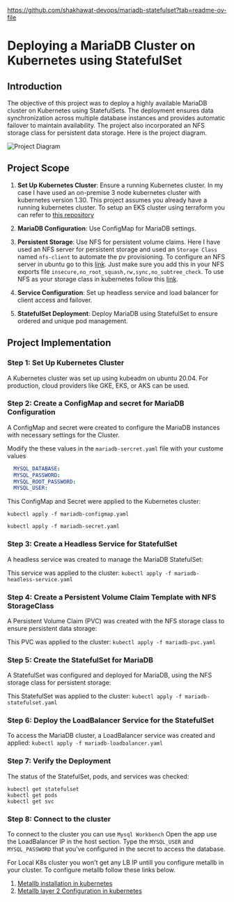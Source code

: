 https://github.com/shakhawat-devops/mariadb-statefulset?tab=readme-ov-file


# Deploying a MariaDB Cluster on Kubernetes using StatefulSet

## Introduction
The objective of this project was to deploy a highly available MariaDB cluster on Kubernetes using StatefulSets. The deployment ensures data synchronization across multiple database instances and provides automatic failover to maintain availability. The project also incorporated an NFS storage class for persistent data storage. Here is the project diagram. 

<img title="Project Diagram" alt="Project Diagram" src="/image.png">

## Project Scope
1. **Set Up Kubernetes Cluster**: Ensure a running Kubernetes cluster. In my case I have used an on-premise 3 node kubernetes cluster with kubernetes version 1.30. This project assumes you already have a running kubernetes cluster. To setup an EKS cluster using terraform you can refer to [this repository](https://github.com/shakhawat-devops/eks-terraform-with-addons)
2. **MariaDB Configuration**: Use ConfigMap for MariaDB settings.
3. **Persistent Storage**: Use NFS for persistent volume claims. Here I have used an NFS server for persistent storage and used an ``Storage Class`` named ```nfs-client``` to automate the pv provisioning. To configure an NFS server in ubuntu go to this [link](https://www.tecmint.com/install-nfs-server-on-ubuntu/). Just make sure you add this in your NFS exports file ```insecure,no_root_squash,rw,sync,no_subtree_check```.
To use NFS as your storage class in kubernetes follow this [link](https://github.com/kubernetes-sigs/nfs-subdir-external-provisioner).

4. **Service Configuration**: Set up headless service and load balancer for client access and failover.
5. **StatefulSet Deployment**: Deploy MariaDB using StatefulSet to ensure ordered and unique pod management.

## Project Implementation

### Step 1: Set Up Kubernetes Cluster
A Kubernetes cluster was set up using kubeadm on ubuntu 20.04. For production, cloud providers like GKE, EKS, or AKS can be used.

### Step 2: Create a ConfigMap and secret for MariaDB Configuration
A ConfigMap and secret were created to configure the MariaDB instances with necessary settings for the Cluster.

Modify the these values in the ``mariadb-sercret.yaml`` file with your custome values

```yaml
  MYSQL_DATABASE:
  MYSQL_PASSWORD:
  MYSQL_ROOT_PASSWORD:
  MYSQL_USER:
```
This ConfigMap and Secret were applied to the Kubernetes cluster:

```kubectl apply -f mariadb-configmap.yaml```

```kubectl apply -f mariadb-secret.yaml```

### Step 3: Create a Headless Service for StatefulSet
A headless service was created to manage the MariaDB StatefulSet:

This service was applied to the cluster:
```kubectl apply -f mariadb-headless-service.yaml```

### Step 4: Create a Persistent Volume Claim Template with NFS StorageClass
A Persistent Volume Claim (PVC) was created with the NFS storage class to ensure persistent data storage:

This PVC was applied to the cluster:
```kubectl apply -f mariadb-pvc.yaml```

### Step 5: Create the StatefulSet for MariaDB
A StatefulSet was configured and deployed for MariaDB, using the NFS storage class for persistent storage:

This StatefulSet was applied to the cluster:
```kubectl apply -f mariadb-statefulset.yaml```

### Step 6: Deploy the LoadBalancer Service for the StatefulSet

To access the MariaDB cluster, a LoadBalancer service was created and applied: ```kubectl apply -f mariadb-loadbalancer.yaml```

### Step 7: Verify the Deployment
The status of the StatefulSet, pods, and services was checked: 
```
kubectl get statefulset
kubectl get pods
kubectl get svc
```
### Step 8: Connect to the cluster

To connect to the cluster you can use ``Mysql Workbench``
Open the app use the LoadBalancer IP in the host section. Type the ``MYSQL_USER`` and ``MYSQL_PASSWORD`` that you've configured in the secret to access the database. 

For Local K8s cluster you won't get any LB IP untill you configure metallb in your cluster. To configure metallb follow these links below.

1. [Metallb installation in kubernetes](https://metallb.universe.tf/installation/)
2. [Metallb layer 2 Configuration in kubernetes](https://metallb.universe.tf/configuration/#layer-2-configuration)

